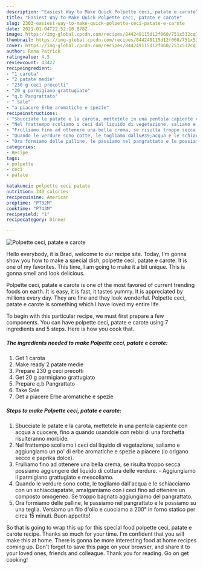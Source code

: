 ```yaml
---
description: "Easiest Way to Make Quick Polpette ceci, patate e carote"
title: "Easiest Way to Make Quick Polpette ceci, patate e carote"
slug: 2303-easiest-way-to-make-quick-polpette-ceci-patate-e-carote
date: 2021-01-04T22:52:18.878Z
image: https://img-global.cpcdn.com/recipes/844249115d12f060/751x532cq70/polpette-ceci-patate-e-carote-recipe-main-photo.jpg
thumbnail: https://img-global.cpcdn.com/recipes/844249115d12f060/751x532cq70/polpette-ceci-patate-e-carote-recipe-main-photo.jpg
cover: https://img-global.cpcdn.com/recipes/844249115d12f060/751x532cq70/polpette-ceci-patate-e-carote-recipe-main-photo.jpg
author: Rena Patrick
ratingvalue: 4.5
reviewcount: 43422
recipeingredient:
- "1 carota"
- "2 patate medie"
- "230 g ceci precotti"
- "20 g parmigiano grattugiato"
- "q.b Pangrattato"
- " Sale"
- "a piacere Erbe aromatiche e spezie"
recipeinstructions:
- "Sbucciate le patate e la carota, mettetele in una pentola capiente con acqua a cuocere, fino a quando usandole con rebbi di una forchetta risulteranno morbide."
- "Nel frattempo scoliamo i ceci dal liquido di vegetazione, saliamo e aggiungiamo un po&#39; di erbe aromatiche e spezie a piacere (io origano secco e paprika dolce)."
- "Frulliamo fino ad ottenere una bella crema, se risulta troppo secca possiamo aggiungere del liquido di cottura delle verdure. Aggiungiamo il parmigiano grattugiato e mescoliamo."
- "Quando le verdure sono cotte, le togliamo dall&#39;acqua e le schiacciamo con un schiacciapatate, amalgamiamo con i ceci fino ad ottenere un composto omogeneo. Se troppo bagnato aggiungiamo del pangrattato."
- "Ora formiamo delle palline, le passiamo nel pangrattato e le possiamo su una teglia. Versiamo un filo d&#39;olio e cuociamo a 200° in forno statico per circa 15 minuti. Buon appetito!"
categories:
- Recipe
tags:
- polpette
- ceci
- patate

katakunci: polpette ceci patate 
nutrition: 240 calories
recipecuisine: American
preptime: "PT32M"
cooktime: "PT43M"
recipeyield: "1"
recipecategory: Dinner

---
```



![Polpette ceci, patate e carote](https://img-global.cpcdn.com/recipes/844249115d12f060/751x532cq70/polpette-ceci-patate-e-carote-recipe-main-photo.jpg)

Hello everybody, it is Brad, welcome to our recipe site. Today, I'm gonna show you how to make a special dish, polpette ceci, patate e carote. It is one of my favorites. This time, I am going to make it a bit unique. This is gonna smell and look delicious.



Polpette ceci, patate e carote is one of the most favored of current trending foods on earth. It is easy, it is fast, it tastes yummy. It is appreciated by millions every day. They are fine and they look wonderful. Polpette ceci, patate e carote is something which I have loved my entire life.


To begin with this particular recipe, we must first prepare a few components. You can have polpette ceci, patate e carote using 7 ingredients and 5 steps. Here is how you cook that.

<!--inarticleads1-->

##### The ingredients needed to make Polpette ceci, patate e carote:

1. Get 1 carota
1. Make ready 2 patate medie
1. Prepare 230 g ceci precotti
1. Get 20 g parmigiano grattugiato
1. Prepare q.b Pangrattato
1. Take  Sale
1. Get a piacere Erbe aromatiche e spezie




<!--inarticleads2-->

##### Steps to make Polpette ceci, patate e carote:

1. Sbucciate le patate e la carota, mettetele in una pentola capiente con acqua a cuocere, fino a quando usandole con rebbi di una forchetta risulteranno morbide.
1. Nel frattempo scoliamo i ceci dal liquido di vegetazione, saliamo e aggiungiamo un po&#39; di erbe aromatiche e spezie a piacere (io origano secco e paprika dolce).
1. Frulliamo fino ad ottenere una bella crema, se risulta troppo secca possiamo aggiungere del liquido di cottura delle verdure. - Aggiungiamo il parmigiano grattugiato e mescoliamo.
1. Quando le verdure sono cotte, le togliamo dall&#39;acqua e le schiacciamo con un schiacciapatate, amalgamiamo con i ceci fino ad ottenere un composto omogeneo. Se troppo bagnato aggiungiamo del pangrattato.
1. Ora formiamo delle palline, le passiamo nel pangrattato e le possiamo su una teglia. Versiamo un filo d&#39;olio e cuociamo a 200° in forno statico per circa 15 minuti. Buon appetito!




So that is going to wrap this up for this special food polpette ceci, patate e carote recipe. Thanks so much for your time. I'm confident that you will make this at home. There is gonna be more interesting food at home recipes coming up. Don't forget to save this page on your browser, and share it to your loved ones, friends and colleague. Thank you for reading. Go on get cooking!
